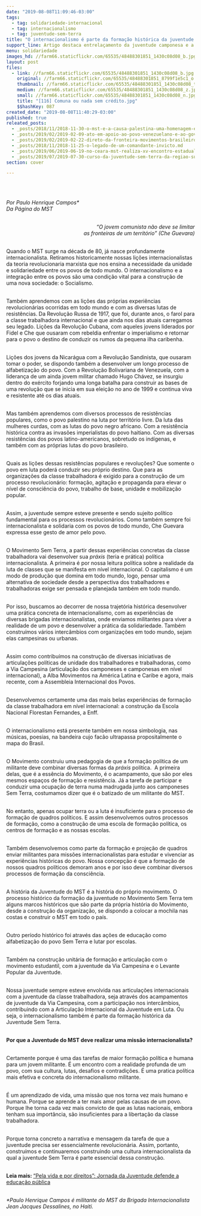 ```yaml
---
date: "2019-08-08T11:09:46-03:00"
tags:
  - tag: solidariedade-internacional
  - tag: internacionalismo
  - tag: juventude-sem-terra
title: "O internacionalismo é parte da formação histórica da juventude do MST\n"
support_line: Artigo destaca entrelaçamento da juventude camponesa e a solidariedade internacional
menu: solidariedade
images_hd: //farm66.staticflickr.com/65535/48488301851_1430c08d08_b.jpg
layout: post
files:
  - link: //farm66.staticflickr.com/65535/48488301851_1430c08d08_b.jpg
    original: //farm66.staticflickr.com/65535/48488301851_8799f1e5c1_o.jpg
    thumbnail: //farm66.staticflickr.com/65535/48488301851_1430c08d08_t.jpg
    medium: //farm66.staticflickr.com/65535/48488301851_1430c08d08_z.jpg
    small: //farm66.staticflickr.com/65535/48488301851_1430c08d08_n.jpg
    title: "[116] Comuna ou nada sem crédito.jpg"
    $$hashKey: 087
created_date: "2019-08-08T11:40:29-03:00"
published: true
releated_posts:
  - _posts/2018/11/2018-11-30-o-mst-e-a-causa-palestina-uma-homenagem-em-comemoracao-ao-dia-internacional-de-solidariedade-ao-povo-palestino.md
  - _posts/2019/02/2019-02-09-ato-em-apoio-ao-povo-venezuelano-e-ao-governo-de-maduro-reune-dezenas-de-pessoas-em-sao-paulo.md
  - _posts/2019/02/2019-02-22-direto-da-fronteira-movimentos-brasileiros-lancam-manifesto-pela-paz-na-venezuela.md
  - _posts/2018/11/2018-11-25-o-legado-de-um-comandante-invicto.md
  - _posts/2019/06/2019-06-19-no-ceara-mst-realiza-xv-encontro-estadual-da-juventude-sem-terra.md
  - _posts/2019/07/2019-07-30-curso-da-juventude-sem-terra-da-regiao-sul-fortalece-a-luta-pela-educacao-publica.md
section: cover

---
```

<p>&nbsp;</p>

<p><br />
<em>Por Paulo Henrique Campos*<br />
Da P&aacute;gina do MST</em><br />
&nbsp;</p>

<p style="text-align: right;"><em style="text-align: right;">&nbsp;&ldquo;O jovem comunista n&atilde;o deve se limitar</em><br />
<em style="text-align: right;">as fronteiras de um territ&oacute;rio&rdquo; (Che Guevara)</em></p>

<p><br />
Quando o MST surge na d&eacute;cada de 80, j&aacute; nasce profundamente internacionalista. Retiramos historicamente nossas li&ccedil;&otilde;es internacionalistas da teoria revolucionaria marxista que nos ensina a necessidade da unidade e solidariedade entre os povos de todo mundo. O internacionalismo e a integra&ccedil;&atilde;o entre os povos s&atilde;o uma condi&ccedil;&atilde;o vital para a constru&ccedil;&atilde;o de uma nova sociedade: o Socialismo.<br />
&nbsp;</p>

<p>Tamb&eacute;m aprendemos com as li&ccedil;&otilde;es das pr&oacute;prias experi&ecirc;ncias revolucion&aacute;rias ocorridas em todo mundo e com as diversas lutas de resist&ecirc;ncias. Da Revolu&ccedil;&atilde;o Russa de 1917, que foi, durante anos, o farol para a classe trabalhadora internacional e que ainda nos dias atuais carregamos seu legado. Li&ccedil;&otilde;es da Revolu&ccedil;&atilde;o Cubana, com aqueles jovens liderados por Fidel e Che que ousaram com rebeldia enfrentar o imperialismo e retornar para o povo o destino de conduzir os rumos da pequena ilha caribenha.<br />
&nbsp;</p>

<p>Li&ccedil;&otilde;es dos jovens da Nicar&aacute;gua com a Revolu&ccedil;&atilde;o Sandinista, que ousaram tomar o poder, se dispondo tamb&eacute;m a desenvolver um longo processo de alfabetiza&ccedil;&atilde;o do povo. Com a Revolu&ccedil;&atilde;o Bolivariana de Venezuela, com a lideran&ccedil;a de um ainda jovem militar chamado Hugo Ch&aacute;vez, se insurgiu dentro do ex&eacute;rcito forjando uma longa batalha para construir as bases de uma revolu&ccedil;&atilde;o que se inicia em sua elei&ccedil;&atilde;o no ano de 1999 e continua viva e resistente at&eacute; os dias atuais.</p>

<p><br />
Mas tamb&eacute;m aprendemos com diversos processos de resist&ecirc;ncias populares, como o povo palestino na luta por territ&oacute;rio livre. Da luta das mulheres curdas, com as lutas do povo negro africano. Com a resist&ecirc;ncia hist&oacute;rica contra as invas&otilde;es imperialistas do povo haitiano. Com as diversas resist&ecirc;ncias dos povos latino-americanos, sobretudo os ind&iacute;genas, e tamb&eacute;m com as pr&oacute;prias lutas do povo brasileiro.&nbsp;&nbsp;<br />
&nbsp;</p>

<p>Quais as li&ccedil;&otilde;es dessas resist&ecirc;ncias populares e revolu&ccedil;&otilde;es? Que somente o povo em luta poder&aacute; conduzir seu pr&oacute;prio destino. Que para as organiza&ccedil;&otilde;es da classe trabalhadora &eacute; exigido para a constru&ccedil;&atilde;o de um processo revolucion&aacute;rio: forma&ccedil;&atilde;o, agita&ccedil;&atilde;o e propaganda para elevar o n&iacute;vel de consci&ecirc;ncia do povo, trabalho de base, unidade e mobiliza&ccedil;&atilde;o popular.<br />
&nbsp;</p>

<p>Assim, a juventude sempre esteve presente e sendo sujeito pol&iacute;tico fundamental para os processos revolucion&aacute;rios. Como tamb&eacute;m sempre foi internacionalista e solidaria com os povos de todo mundo, Che Guevara expressa esse gesto de amor pelo povo.&nbsp;&nbsp;<br />
&nbsp;</p>

<p>O Movimento Sem Terra, a partir dessas experi&ecirc;ncias concretas da classe trabalhadora vai desenvolver sua <em>pr&aacute;xis</em> (teria e pr&aacute;tica) pol&iacute;tica internacionalista. A primeira &eacute; por nossa leitura pol&iacute;tica sobre a realidade da luta de classes que se manifesta em n&iacute;vel internacional. O&nbsp;capitalismo &eacute; um modo de produ&ccedil;&atilde;o que domina em todo mundo, logo, pensar uma alternativa de sociedade desde a perspectiva dos trabalhadores e trabalhadoras&nbsp;exige ser pensada e planejada tamb&eacute;m em todo mundo.<br />
&nbsp;</p>

<p>Por isso, buscamos ao decorrer de nossa trajet&oacute;ria hist&oacute;rica desenvolver uma pr&aacute;tica concreta de internacionalismo, com as experi&ecirc;ncias de diversas brigadas internacionalistas, onde enviamos militantes para viver a realidade de um povo e desenvolver a pr&aacute;tica da solidariedade. Tamb&eacute;m constru&iacute;mos v&aacute;rios interc&acirc;mbios com organiza&ccedil;&otilde;es em todo mundo, sejam elas campesinas ou urbanas.<br />
&nbsp;</p>

<p>Assim como contribu&iacute;mos na constru&ccedil;&atilde;o de diversas iniciativas de articula&ccedil;&otilde;es pol&iacute;ticas de unidade dos trabalhadores e trabalhadoras, como a Via Campesina (articula&ccedil;&atilde;o dos camponeses e camponesas em n&iacute;vel internacional), a Alba Movimentos na Am&eacute;rica Latina e Caribe e agora, mais recente, com a Assembleia Internacional dos Povos.<br />
&nbsp;</p>

<p>Desenvolvemos certamente uma das mais belas experi&ecirc;ncias de forma&ccedil;&atilde;o da classe trabalhadora em n&iacute;vel internacional: a constru&ccedil;&atilde;o da Escola Nacional Florestan Fernandes, a Enff.<br />
&nbsp;</p>

<p>O internacionalismo est&aacute; presente tamb&eacute;m em nossa simbologia, nas m&uacute;sicas, poesias, na bandeira cujo fac&atilde;o ultrapassa propositalmente o mapa do Brasil.<br />
&nbsp;</p>

<p>O Movimento construiu uma pedagogia de que a forma&ccedil;&atilde;o pol&iacute;tica de um militante deve&nbsp;combinar diversas formas da <em>pr&aacute;xis</em> pol&iacute;tica.&nbsp; A primeira delas, que &eacute; a ess&ecirc;ncia do Movimento,&nbsp;&eacute; o acampamento, que s&atilde;o por eles mesmos espa&ccedil;os de forma&ccedil;&atilde;o e resist&ecirc;ncia. J&aacute; a tarefa de participar e conduzir uma ocupa&ccedil;&atilde;o de terra numa madrugada junto aos camponeses Sem Terra, costumamos dizer que &eacute; o batizado de um militante do MST.<br />
&nbsp;</p>

<p>No entanto, apenas ocupar terra ou a luta &eacute; insuficiente para o processo de forma&ccedil;&atilde;o de quadros pol&iacute;ticos. E assim desenvolvemos outros processos de forma&ccedil;&atilde;o, como a constru&ccedil;&atilde;o de uma escola de forma&ccedil;&atilde;o pol&iacute;tica, os centros de forma&ccedil;&atilde;o e as nossas escolas.<br />
&nbsp;</p>

<p>Tamb&eacute;m desenvolvemos como parte da forma&ccedil;&atilde;o e proje&ccedil;&atilde;o de quadros enviar militantes para miss&otilde;es internacionalistas para estudar e vivenciar as experi&ecirc;ncias hist&oacute;ricas do povo. Nossa concep&ccedil;&atilde;o &eacute; que a forma&ccedil;&atilde;o de nossos quadros pol&iacute;ticos demoram anos e por isso deve combinar diversos processos de forma&ccedil;&atilde;o da consci&ecirc;ncia.<br />
&nbsp;</p>

<p>A hist&oacute;ria da Juventude do MST &eacute; a hist&oacute;ria do pr&oacute;prio movimento. O processo hist&oacute;rico da forma&ccedil;&atilde;o da juventude no Movimento Sem Terra tem alguns marcos hist&oacute;ricos que s&atilde;o parte da pr&oacute;pria hist&oacute;ria do Movimento, desde a constru&ccedil;&atilde;o da organiza&ccedil;&atilde;o, se dispondo a colocar a mochila nas costas e construir o MST em todo o pa&iacute;s.<br />
&nbsp;</p>

<p>Outro per&iacute;odo hist&oacute;rico foi atrav&eacute;s das a&ccedil;&otilde;es de educa&ccedil;&atilde;o como alfabetiza&ccedil;&atilde;o do povo Sem Terra e lutar por escolas.<br />
&nbsp;</p>

<p>Tamb&eacute;m na constru&ccedil;&atilde;o unit&aacute;ria de forma&ccedil;&atilde;o e articula&ccedil;&atilde;o com o movimento estudantil, com a juventude da Via Campesina e o Levante Popular da Juventude.<br />
&nbsp;</p>

<p>Nossa juventude sempre esteve envolvida nas articula&ccedil;&otilde;es internacionais com a juventude da classe trabalhadora, seja atrav&eacute;s dos acampamentos de juventude da Via Campesina, com a participa&ccedil;&atilde;o nos interc&acirc;mbios, contribuindo com a Articula&ccedil;&atilde;o Internacional da Juventude em Luta. Ou seja, o internacionalismo tamb&eacute;m &eacute; parte da forma&ccedil;&atilde;o hist&oacute;rica da Juventude Sem Terra.<br />
&nbsp;</p>

<p><strong>Por que a Juventude do MST deve realizar uma miss&atilde;o internacionalista?</strong><br />
&nbsp;</p>

<p>Certamente porque &eacute; uma das tarefas de maior forma&ccedil;&atilde;o pol&iacute;tica e humana para um jovem militante. &Eacute; um encontro com a realidade profunda de um povo, com sua cultura, lutas, desafios e contradi&ccedil;&otilde;es. &Eacute; uma pratica pol&iacute;tica mais efetiva e concreta do internacionalismo militante.<br />
&nbsp;</p>

<p>&Eacute; um aprendizado de vida, uma miss&atilde;o que nos torna vez mais humano e humana. Porque se aprende a ter mais amor pelas causas de um povo. Porque lhe torna cada vez mais convicto de que as lutas nacionais, embora tenham sua import&acirc;ncia, s&atilde;o insuficientes para a liberta&ccedil;&atilde;o da classe trabalhadora.<br />
&nbsp;</p>

<p>Porque torna concreto a narrativa e mensagem da tarefa de que a juventude precisa ser essencialmente revolucion&aacute;ria. Assim, portanto, constru&iacute;mos e continuaremos construindo uma cultura internacionalista da qual a juventude Sem Terra &eacute; parte essencial dessa constru&ccedil;&atilde;o.</p>

<p><br />
<strong>Leia mais:&nbsp;</strong><a href="https://www.mst.org.br/2019/08/04/pela-vida-e-por-direitos-jornada-da-juventude-defende-a-educacao-publica.html">&ldquo;Pela vida e por direitos&rdquo;: Jornada da Juventude defende a educa&ccedil;&atilde;o p&uacute;blica</a></p>

<p><br />
<em>*Paulo Henrique Campos &eacute; militante do MST da Brigada Internacionalista Jean Jacques Dessalines, no Haiti.</em></p>

<p>&nbsp;</p>
